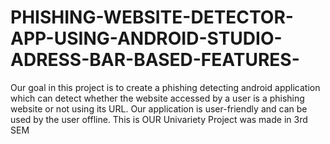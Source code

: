 # PHISHING-WEBSITE-DETECTOR-APP-USING-ANDROID-STUDIO-ADRESS-BAR-BASED-FEATURES-
Our goal in this project is to create a phishing detecting android application which can detect whether the website accessed by a user is a phishing website or not using its URL. Our application is user-friendly and can be used by the user offline.
This is OUR Univariety Project was made in 3rd SEM
